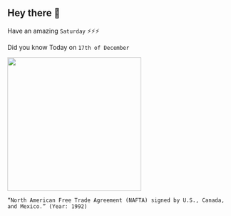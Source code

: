 ## Hey there 👋
Have an amazing `Saturday` ⚡⚡⚡

Did you know Today on `17th of December`
 
 [<img src="https://news4sanantonio.com/resources/media/082b2201-da4f-4c39-acfb-810ffc6203fc-jumbo16x9_Nafta.jpg?1601920059336" width="300" />](https://www.trade.gov/north-american-free-trade-agreement-nafta#:~:text=The%20North%20American%20Free%20Trade%20Agreement%20(NAFTA)%2C%20which%20was,U.S.%2DMexico%20bilateral%20commercial%20relationship.) 
 ```
“North American Free Trade Agreement (NAFTA) signed by U.S., Canada, and Mexico.” (Year: 1992)
```
